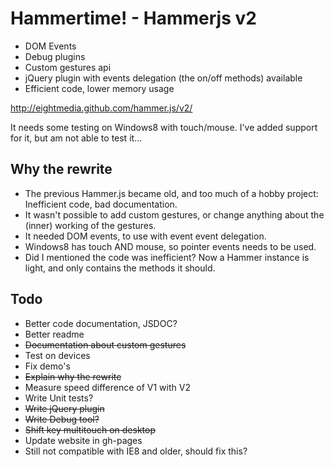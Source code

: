 # Hammertime! - Hammerjs v2

- DOM Events
- Debug plugins
- Custom gestures api
- jQuery plugin with events delegation (the on/off methods) available
- Efficient code, lower memory usage

http://eightmedia.github.com/hammer.js/v2/

It needs some testing on Windows8 with touch/mouse. I've added support for it, but am not able to test it...


## Why the rewrite

- The previous Hammer.js became old, and too much of a hobby project: Inefficient code, bad documentation.
- It wasn't possible to add custom gestures, or change anything about the (inner) working of the gestures.
- It needed DOM events, to use with event event delegation.
- Windows8 has touch AND mouse, so pointer events needs to be used.
- Did I mentioned the code was inefficient? Now a Hammer instance is light, and only contains the methods it should.


## Todo

- Better code documentation, JSDOC?
- Better readme
- ~~Documentation about custom gestures~~
- Test on devices
- Fix demo's
- ~~Explain why the rewrite~~
- Measure speed difference of V1 with V2
- Write Unit tests?
- ~~Write jQuery plugin~~
- ~~Write Debug tool?~~
- ~~Shift key multitouch on desktop~~
- Update website in gh-pages
- Still not compatible with IE8 and older, should fix this?
